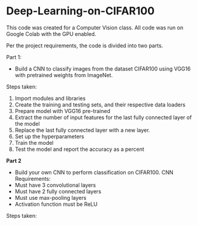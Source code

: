 # Deep-Learning-on-CIFAR100
This code was created for a Computer Vision class. All code was run on Google Colab with the GPU enabled.

Per the project requirements, the code is divided into two parts.

Part 1:
- Build a CNN to classify images from the dataset CIFAR100 using VGG16 with pretrained weights from ImageNet.

Steps taken:
1. Import modules and libraries
2. Create the training and testing sets, and their respective data loaders
3. Prepare model with VGG16 pre-trained
4. Extract the number of input features for the last fully connected layer of the model
5. Replace the last fully connected layer with a new layer.
6. Set up the hyperparameters
7. Train the model
8. Test the model and report the accuracy as a percent

**Part 2**
- Build your own CNN to perform classification on CIFAR100.
CNN Requirements:
- Must have 3 convolutional layers
- Must have 2 fully connected layers
- Must use max-pooling layers
- Activation function must be ReLU

Steps taken:

